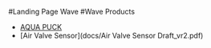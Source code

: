 #Landing Page Wave
#Wave Products

- [AQUA PUCK](docs/AQUA%20PUCK%20-%20air-valve%20concept%20DS%20r3.pdf)
- [Air Valve Sensor](docs/Air Valve Sensor Draft_vr2.pdf)
